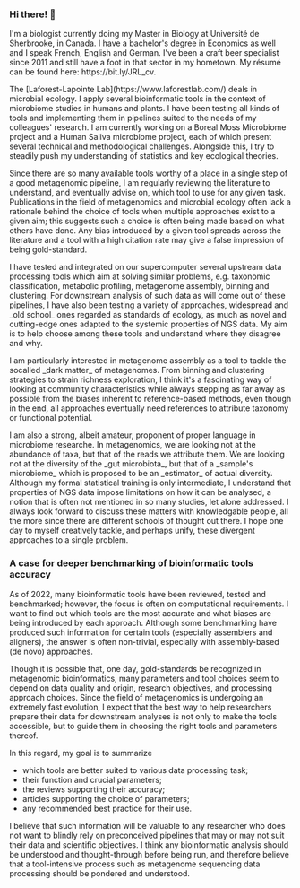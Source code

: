 ### Hi there! 👋

<p>I'm a biologist currently doing my Master in Biology at Université de Sherbrooke, in Canada. I have a bachelor's degree in Economics as well and I speak French, English and German. I've been a craft beer specialist since 2011 and still have a foot in that sector in my hometown. My résumé can be found here: https://bit.ly/JRL_cv. </p>

<p>The [Laforest-Lapointe Lab](https://www.laforestlab.com/) deals in microbial ecology. I apply several bioinformatic tools in the context of microbiome studies in humans and plants. I have been testing all kinds of tools and implementing them in pipelines suited to the needs of my colleagues' research. I am currently working on a Boreal Moss Microbiome project and a Human Saliva microbiome project, each of which present several technical and methodological challenges. Alongside this, I try to steadily push my understanding of statistics and key ecological theories.</p>

<p>Since there are so many available tools worthy of a place in a single step of a good metagenomic pipeline, I am regularly reviewing the literature to understand, and eventually advise on, which tool to use for any given task. Publications in the field of metagenomics and microbial ecology often lack a rationale behind the choice of tools when multiple approaches exist to a given aim; this suggests such a choice is often being made based on what others have done. Any bias introduced by a given tool spreads across the literature and a tool with a high citation rate may give a false impression of being gold-standard.</p>

<p>I have tested and integrated on our supercomputer several upstream data processing tools which aim at solving similar problems, e.g. taxonomic classification, metabolic profiling, metagenome assembly, binning and clustering. For downstream analysis of such data as will come out of these pipelines, I have also been testing a variety of approaches, widespread and _old school_ ones regarded as standards of ecology, as much as novel and cutting-edge ones adapted to the systemic properties of NGS data. My aim is to help choose among these tools and understand where they disagree and why.</p>

<p>I am particularly interested in metagenome assembly as a tool to tackle the socalled _dark matter_ of metagenomes. From binning and clustering strategies to strain richness exploration, I think it's a fascinating way of looking at community characteristics while always stepping as far away as possible from the biases inherent to reference-based methods, even though in the end, all approaches eventually need references to attribute taxonomy or functional potential.</p>

<p>I am also a strong, albeit amateur, proponent of proper language in microbiome researche. In metagenomics, we are looking not at the abundance of taxa, but that of the reads we attribute them. We are looking not at the diversity of the _gut microbiota_, but that of a _sample's microbiome_ which is proposed to be an _estimator_ of actual diversity. Although my formal statistical training is only intermediate, I understand that properties of NGS data impose limitations on how it can be analysed, a notion that is often not mentioned in so many studies, let alone addressed. I always look forward to discuss these matters with knowledgable people, all the more since there are different schools of thought out there. I hope one day to myself creatively tackle, and perhaps unify, these divergent approaches to a single problem.</p>
  
### A case for deeper benchmarking of bioinformatic tools accuracy
<p>As of 2022, many bioinformatic tools have been reviewed, tested and benchmarked; however, the focus is often on computational requirements. I want to find out which tools are the most accurate and what biases are being introduced by each approach. Although some benchmarking have produced such information for certain tools (especially assemblers and aligners), the answer is often non-trivial, especially with assembly-based (de novo) approaches.</p>

<p>Though it is possible that, one day, gold-standards be recognized in metagenomic bioinformatics, many parameters and tool choices seem to depend on data quality and origin, research objectives, and processing approach choices. Since the field of metagenomics is undergoing an extremely fast evolution, I expect that the best way to help researchers prepare their data for downstream analyses is not only to make the tools accessible, but to guide them in choosing the right tools and parameters thereof.</p> <p>In this regard, my goal is to summarize </p>
<ul>
  <li>which tools are better suited to various data processing task;</li>
  <li>their function and crucial parameters; </li>
  <li>the reviews supporting their accuracy; </li>
  <li>articles supporting the choice of parameters; </li>
  <li>any recommended best practice for their use.</li>
</ul>

<p>I believe that such information will be valuable to any researcher who does not want to blindly rely on preconceived pipelines that may or may not suit their data and scientific objectives. I think any bioinformatic analysis should be understood and thought-through before being run, and therefore believe that a tool-intensive process such as metagenome sequencing data processing should be pondered and understood.</p>  
  
